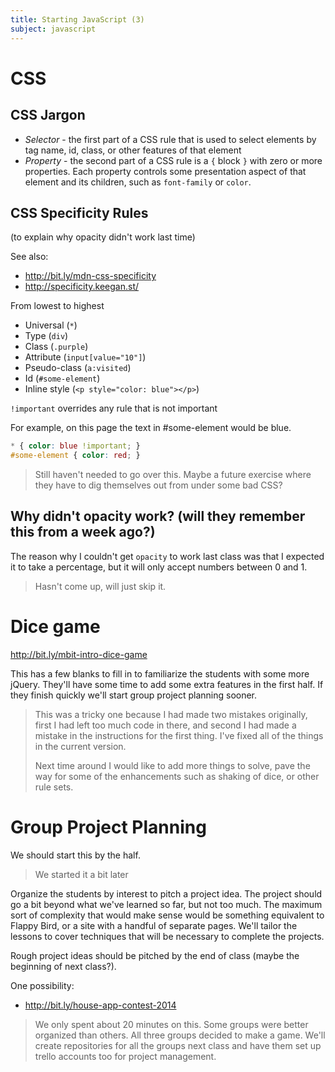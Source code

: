 ```yaml
---
title: Starting JavaScript (3)
subject: javascript
---
```


# CSS

## CSS Jargon

* *Selector* - the first part of a CSS rule that is used to select
  elements by tag name, id, class, or other features of that
  element
* *Property* - the second part of a CSS rule is a `{` block `}` with
  zero or more properties. Each property controls some presentation
  aspect of that element and its children, such as `font-family` or
  `color`.

## CSS Specificity Rules

(to explain why opacity didn't work last time)

See also:

* http://bit.ly/mdn-css-specificity
* http://specificity.keegan.st/

From lowest to highest

* Universal (`*`)
* Type (`div`)
* Class (`.purple`)
* Attribute (`input[value="10"]`)
* Pseudo-class (`a:visited`)
* Id (`#some-element`)
* Inline style (`<p style="color: blue"></p>`)

`!important` overrides any rule that is not important

For example, on this page the text in #some-element would be blue.

```css
* { color: blue !important; }
#some-element { color: red; }
```

> Still haven't needed to go over this. Maybe a future exercise where
> they have to dig themselves out from under some bad CSS?

## Why didn't opacity work? (will they remember this from a week ago?)

The reason why I couldn't get `opacity` to work last class was that I
expected it to take a percentage, but it will only accept numbers
between 0 and 1.

> Hasn't come up, will just skip it.

# Dice game

http://bit.ly/mbit-intro-dice-game

This has a few blanks to fill in to familiarize the students with some
more jQuery. They'll have some time to add some extra features in the
first half. If they finish quickly we'll start group project planning
sooner.

> This was a tricky one because I had made two mistakes originally,
> first I had left too much code in there, and second I had made a
> mistake in the instructions for the first thing. I've fixed all
> of the things in the current version.
>
> Next time around I would like to add more things to solve, pave
> the way for some of the enhancements such as shaking of dice,
> or other rule sets.

# Group Project Planning

We should start this by the half.

> We started it a bit later

Organize the students by interest to pitch a project
idea. The project should go a bit beyond what we've learned so far,
but not too much. The maximum sort of complexity that would make sense
would be something equivalent to Flappy Bird, or a site with a handful
of separate pages. We'll tailor the lessons to cover techniques that
will be necessary to complete the projects.

Rough project ideas should be pitched by the end of class (maybe the
beginning of next class?).

One possibility:

* http://bit.ly/house-app-contest-2014

> We only spent about 20 minutes on this. Some groups were better
> organized than others. All three groups decided to make a game.
> We'll create repositories for all the groups next class and
> have them set up trello accounts too for project management.
